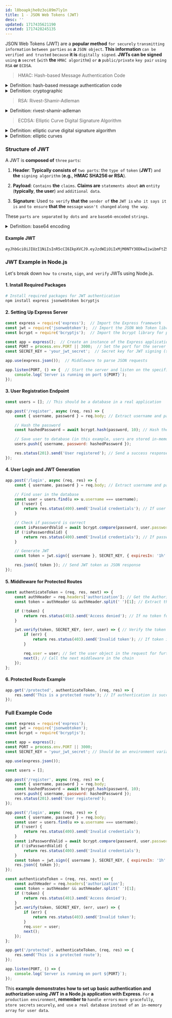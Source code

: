 ```yaml
---
id: l8boapkjhe0z3oi89m7ly1n
title: 1 - JSON Web Tokens (JWT)
desc: ''
updated: 1717435621190
created: 1717428245135
---
```


JSON Web Tokens (JWT) are a **popular method** `for securely` `transmitting information` `between parties` `as` **a** `JSON object`. **This information** `can be` `verified and trusted` `because` **it is** `digitally signed`. **JWTs can be signed** `using` **a** `secret` (`with` **the** `HMAC algorithm`) `or` **a** `public/private` `key pair` `using` `RSA` **or** `ECDSA`.

> HMAC: Hash-based Message Authentication Code



<!-- start of 'hash-based message authentication code' section -->
<details>
    <summary>Definition: hash-based message authentication code</summary>

#
HMAC (Hash-based Message Authentication Code) **is a** `method` **used** `to verify` **the** `integrity and authenticity of` **a** `message`. It `combines` **a** `cryptographic hash function` (**like SHA-256**) `with` **a** `secret key`. The `result is` **a** `fixed-size` `string of` `characters` `that acts as` **a** `signature for` **the** `message`. `If` **the** `message or` **the** `key` `changes`, **the** `HMAC` `will change`, `allowing verification that` **the** `message` `has not been` `altered` `and confirming` **the** `identity of` **the** `sender`.

---
</details>
<!-- end of 'hash-based message authentication code' section -->



<!-- start of 'cryptographic' section -->
<details>
    <summary>Definition: cryptographic</summary>

#
Cryptographic **refers to** `techniques and methods` **used** `to secure information` `and communication` `through encoding` (**encryption**) **so that** `only those` `intended to` `receive` **the** `information` `can read` `and process it`. This `ensures` `data confidentiality`, `integrity`, `and authentication`.

---
</details>
<!-- end of 'cryptographic' section -->



> RSA: Rivest-Shamir-Adleman



<!-- start of 'rivest-shamir-adleman' section -->
<details>
    <summary>Definition: rivest-shamir-adleman</summary>

#
Rivest-Shamir-Adleman (RSA) **is a widely used** `cryptographic algorithm` `for secure` `data transmission`. It **uses a** `pair of keys`: **a** `public key` `for encrypting data` `and` **a** `private key` `for decrypting it`. This `allows` `secure communication`, **as** `only` **the** `intended recipient`, `who holds` **the** `private key`, `can decrypt` **the** `message` `encrypted with` **the** `public key`.

---
</details>
<!-- end of 'rivest-shamir-adleman' section -->



> ECDSA: Elliptic Curve Digital Signature Algorithm



<!-- start of 'elliptic curve digital signature algorithm' section -->
<details>
    <summary>Definition: elliptic curve digital signature algorithm</summary>

#
The Elliptic Curve Digital Signature Algorithm (ECDSA) **is a** `cryptographic` `method` **used** `to create` `digital signatures for` `verifying` **the** `authenticity and integrity of` `messages or documents`. It `uses` **the** `mathematics of` `elliptic curves` `to generate and verify` `signatures`, **offering** `strong` `security with` `shorter` `key lengths`, **making it** `efficient and fast`.

---
</details>
<!-- end of 'elliptic curve digital signature algorithm' section -->



<!-- start of 'elliptic curves' section -->
<details>
    <summary>Definition: elliptic curves</summary>

#
Elliptic curves **are** `mathematical curves` `defined by` **a specific** `type of` `equation`. They have a `unique` `shape and properties` **that make them** `useful in` `cryptography` `for creating` `secure algorithms`. In cryptography, elliptic curves are used `to generate keys` `for encrypting data` `and creating` `digital signatures`, **offering** `strong` `security with` `smaller` `key sizes`.

---
</details>
<!-- end of 'elliptic curves' section -->



### Structure of JWT

A JWT is **composed of** `three` `parts`:

1. **Header**: **Typically consists of** `two parts`: the `type of` `token` (**JWT**) `and` **the** `signing algorithm` (**e.g.**, **HMAC SHA256 or RSA**).

2. **Payload**: `Contains` **the** `claims`. **Claims are** `statements about` **an** `entity` (**typically**, **the user**) `and` `additional data`.

3. **Signature**: Used `to verify` **that the** `sender of` **the** `JWT is` `who it says it is` `and` `to ensure` **that the** `message` `wasn't changed` `along the way`.

These `parts` `are separated` `by dots` `and are` `base64-encoded` `strings`.



<!-- start of 'base64 encoding' section -->
<details>
    <summary>Definition: base64 encoding</summary>

#
Base64 encoding **is a** `method of` `converting` `binary data into` **a** `text string`. It `uses` `64` `different` `ASCII characters` (**letters**, **numbers**, **and symbols**) `to represent` **the** `data`. This encoding is commonly used `to safely` `transmit` `binary data` `over` `text-based protocols`, `like email` `or JSON`, `which only` `support text`.

---
</details>
<!-- end of 'base64 encoding' section -->



#### Example JWT

```markdown
eyJhbGciOiJIUzI1NiIsInR5cCI6IkpXVCJ9.eyJzdWIiOiIxMjM0NTY3ODkwIiwibmFtZSI6IkpvaG4gRG9lIiwiaWF0IjoxNTE2MjM5MDIyfQ.SflKxwRJSMeKKF2QT4fwpMeJf36POk6yJV_adQssw5c
```

### JWT Example in Node.js

Let's break down `how to` `create`, `sign`, `and verify` JWTs using Node.js.

#### 1. Install Required Packages

```bash
# Install required packages for JWT authentication
npm install express jsonwebtoken bcryptjs
```

#### 2. Setting Up Express Server

```js
const express = require('express');  // Import the Express framework
const jwt = require('jsonwebtoken');  // Import the JSON Web Token library
const bcrypt = require('bcryptjs');  // Import the bcrypt library for password hashing

const app = express();  // Create an instance of the Express application
const PORT = process.env.PORT || 3000;  // Set the port for the server to run on
const SECRET_KEY = 'your_jwt_secret';  // Secret key for JWT signing (should be stored securely)

app.use(express.json());  // Middleware to parse JSON requests

app.listen(PORT, () => {  // Start the server and listen on the specified port
    console.log(`Server is running on port ${PORT}`);
});
```

#### 3. User Registration Endpoint

```js
const users = []; // This should be a database in a real application

app.post('/register', async (req, res) => {
    const { username, password } = req.body; // Extract username and password from request body

    // Hash the password
    const hashedPassword = await bcrypt.hash(password, 10); // Hash the password using bcrypt with salt rounds

    // Save user to database (in this example, users are stored in-memory; in a real app, this would be a database operation)
    users.push({ username, password: hashedPassword });

    res.status(201).send('User registered'); // Send a success response
});
```

#### 4. User Login and JWT Generation

```js
app.post('/login', async (req, res) => {
    const { username, password } = req.body; // Extract username and password from request body

    // Find user in the database
    const user = users.find(u => u.username === username);
    if (!user) {
        return res.status(400).send('Invalid credentials'); // If user not found, send error response
    }

    // Check if password is correct
    const isPasswordValid = await bcrypt.compare(password, user.password); // Compare hashed password with input password
    if (!isPasswordValid) {
        return res.status(400).send('Invalid credentials'); // If password is incorrect, send error response
    }

    // Generate JWT
    const token = jwt.sign({ username }, SECRET_KEY, { expiresIn: '1h' }); // Sign JWT with username and secret key

    res.json({ token }); // Send JWT token as JSON response
});
```

#### 5. Middleware for Protected Routes

```js
const authenticateToken = (req, res, next) => {
    const authHeader = req.headers['authorization']; // Get the Authorization header from the request
    const token = authHeader && authHeader.split(' ')[1]; // Extract the token from the header

    if (!token) {
        return res.status(401).send('Access denied'); // If no token found, send unauthorized response
    }

    jwt.verify(token, SECRET_KEY, (err, user) => { // Verify the token using the secret key
        if (err) {
            return res.status(403).send('Invalid token'); // If token is invalid, send forbidden response
        }

        req.user = user; // Set the user object in the request for further processing
        next(); // Call the next middleware in the chain
    });
};
```

#### 6. Protected Route Example

```js
app.get('/protected', authenticateToken, (req, res) => {
    res.send('This is a protected route'); // If authentication is successful, send response for protected route
});
```

### Full Example Code

```js
const express = require('express');
const jwt = require('jsonwebtoken');
const bcrypt = require('bcryptjs');

const app = express();
const PORT = process.env.PORT || 3000;
const SECRET_KEY = 'your_jwt_secret'; // Should be an environment variable in a real application

app.use(express.json());

const users = [];

app.post('/register', async (req, res) => {
    const { username, password } = req.body;
    const hashedPassword = await bcrypt.hash(password, 10);
    users.push({ username, password: hashedPassword });
    res.status(201).send('User registered');
});

app.post('/login', async (req, res) => {
    const { username, password } = req.body;
    const user = users.find(u => u.username === username);
    if (!user) {
        return res.status(400).send('Invalid credentials');
    }
    const isPasswordValid = await bcrypt.compare(password, user.password);
    if (!isPasswordValid) {
        return res.status(400).send('Invalid credentials');
    }
    const token = jwt.sign({ username }, SECRET_KEY, { expiresIn: '1h' });
    res.json({ token });
});

const authenticateToken = (req, res, next) => {
    const authHeader = req.headers['authorization'];
    const token = authHeader && authHeader.split(' ')[1];
    if (!token) {
        return res.status(401).send('Access denied');
    }
    jwt.verify(token, SECRET_KEY, (err, user) => {
        if (err) {
            return res.status(403).send('Invalid token');
        }
        req.user = user;
        next();
    });
};

app.get('/protected', authenticateToken, (req, res) => {
    res.send('This is a protected route');
});

app.listen(PORT, () => {
    console.log(`Server is running on port ${PORT}`);
});
```

This **example demonstrates how to set up basic authentication and authorization using JWT in a Node.js application with Express**. `For` **a** `production environment`, **remember to** `handle errors` `more gracefully`, `store secrets` `securely`, `and use` `a real database` `instead of` `an in-memory array` `for user data`.